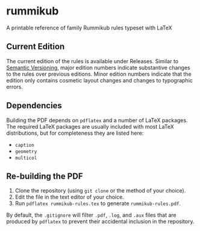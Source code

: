 # rummikub

A printable reference of family Rummikub rules typeset with LaTeX

## Current Edition

The current edition of the rules is available under Releases. Similar to
[Semantic Versioning](https://semver.org), major edition numbers indicate
substantive changes to the rules over previous editions. Minor edition numbers
indicate that the edition only contains cosmetic layout changes and changes to
typographic errors.

## Dependencies

Building the PDF depends on `pdflatex` and a number of LaTeX packages. The
required LaTeX packages are usually included with most LaTeX distributions, but
for completeness they are listed here:

* `caption`
* `geometry`
* `multicol`

## Re-building the PDF

1. Clone the repository (using `git clone` or the method of your choice).
2. Edit the file in the text editor of your choice.
3. Run `pdflatex rummikub-rules.tex` to generate `rummikub-rules.pdf`.

By default, the `.gitignore` will filter `.pdf`, `.log`, and `.aux` files that
are produced by `pdflatex` to prevent their accidental inclusion in the
repository.
